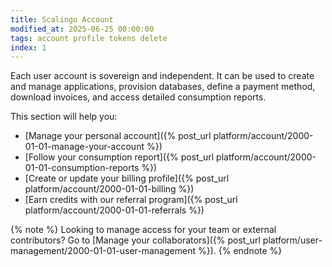 ```yaml
---
title: Scalingo Account
modified_at: 2025-06-25 00:00:00
tags: account profile tokens delete
index: 1
---
```


Each user account is sovereign and independent. It can be used to create and manage applications, provision databases, define a payment method, download invoices, and access detailed consumption reports.

This section will help you:
* [Manage your personal account]({% post_url platform/account/2000-01-01-manage-your-account %})
* [Follow your consumption report]({% post_url platform/account/2000-01-01-consumption-reports %})
* [Create or update your billing profile]({% post_url platform/account/2000-01-01-billing %})
* [Earn credits with our referral program]({% post_url platform/account/2000-01-01-referrals %})

{% note %}
Looking to manage access for your team or external contributors? Go to [Manage your collaborators]({% post_url platform/user-management/2000-01-01-user-management %}).
{% endnote %}
